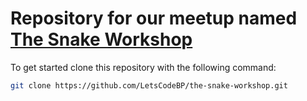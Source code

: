 # Repository for our meetup named [The Snake Workshop](https://www.meetup.com/Lets-code-BP/events/239913580/)

To get started clone this repository with the following command:

```bash
git clone https://github.com/LetsCodeBP/the-snake-workshop.git
```
